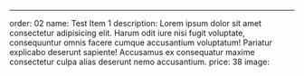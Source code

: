 ---

order: 02
name: Test Item 1
description: Lorem ipsum dolor sit amet consectetur adipisicing elit. Harum odit iure nisi fugit voluptate, consequuntur omnis facere cumque accusantium voluptatum! Pariatur explicabo deserunt sapiente! Accusamus ex consequatur maxime consectetur culpa alias deserunt nemo accusantium.
price: 38
image:
